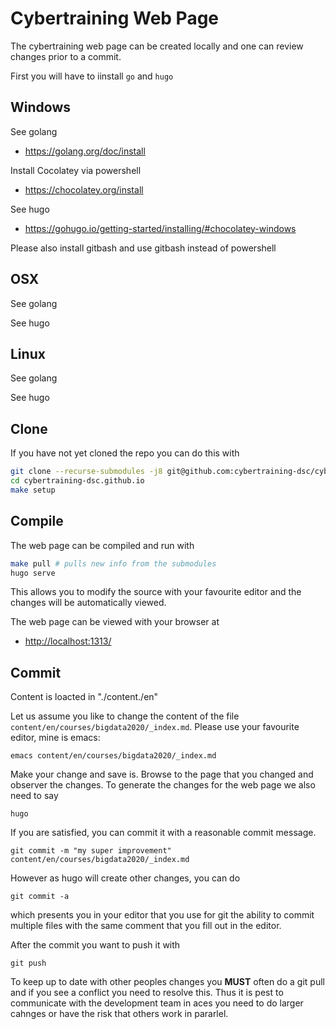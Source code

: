 # Cybertraining Web Page

The cybertraining web page can be created locally and one can review
changes prior to a commit.

First you will have to iinstall `go` and `hugo`

## Windows

See golang

* <https://golang.org/doc/install>

Install Cocolatey via powershell

* <https://chocolatey.org/install>

See hugo

* <https://gohugo.io/getting-started/installing/#chocolatey-windows>

Please also install gitbash and use gitbash instead of powershell

## OSX

See golang

See hugo


## Linux

See golang

See hugo


## Clone

If you have not yet cloned the repo you can do this with

```bash
git clone --recurse-submodules -j8 git@github.com:cybertraining-dsc/cybertraining-dsc.github.io.git
cd cybertraining-dsc.github.io
make setup
```

## Compile

The web page can be compiled and run with

```bash
make pull # pulls new info from the submodules
hugo serve
```

This allows you to modify the source with your favourite editor and
the changes will be automatically viewed.

The web page can be viewed with your browser at

* <http://localhost:1313/>

## Commit

Content is loacted in "./content./en"

Let us assume you like to change the content of the file
`content/en/courses/bigdata2020/_index.md`. Please use your favourite
editor, mine is emacs:

```
emacs content/en/courses/bigdata2020/_index.md 
```

Make your change and save is. Browse to the page that you changed and
observer the changes. To generate the changes for the web page we also
need to say

```
hugo
```


If you are satisfied, you can commit it with a
reasonable commit message. 

```
git commit -m "my super improvement" content/en/courses/bigdata2020/_index.md
```

However as hugo will create other changes, you can do 

```
git commit -a
```

which presents you in your editor that you use for git the ability to commit multiple 
files with the same comment that you fill out in the editor.

After the commit you want to push it with

```
git push
```

To keep up to date with other peoples changes you **MUST** often do a
git pull and if you see a conflict you need to resolve this. Thus it
is pest to communicate with the development team in aces you need to
do larger cahnges or have the risk that others work in pararlel.


